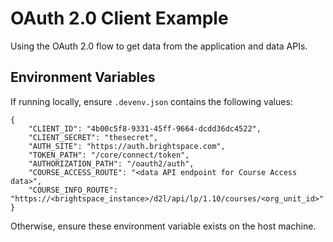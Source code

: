 # OAuth 2.0 Client Example
Using the OAuth 2.0 flow to get data from the application and data APIs.

## Environment Variables
If running locally, ensure `.devenv.json` contains the following values:

	{
	    "CLIENT_ID": "4b00c5f8-9331-45ff-9664-dcdd36dc4522",
	    "CLIENT_SECRET": "thesecret",
	    "AUTH_SITE": "https://auth.brightspace.com",
	    "TOKEN_PATH": "/core/connect/token",
	    "AUTHORIZATION_PATH": "/oauth2/auth",
	    "COURSE_ACCESS_ROUTE": "<data API endpoint for Course Access data>",
	    "COURSE_INFO_ROUTE": "https://<brightspace_instance>/d2l/api/lp/1.10/courses/<org_unit_id>"
	}

Otherwise, ensure these environment variable exists on the host machine.

